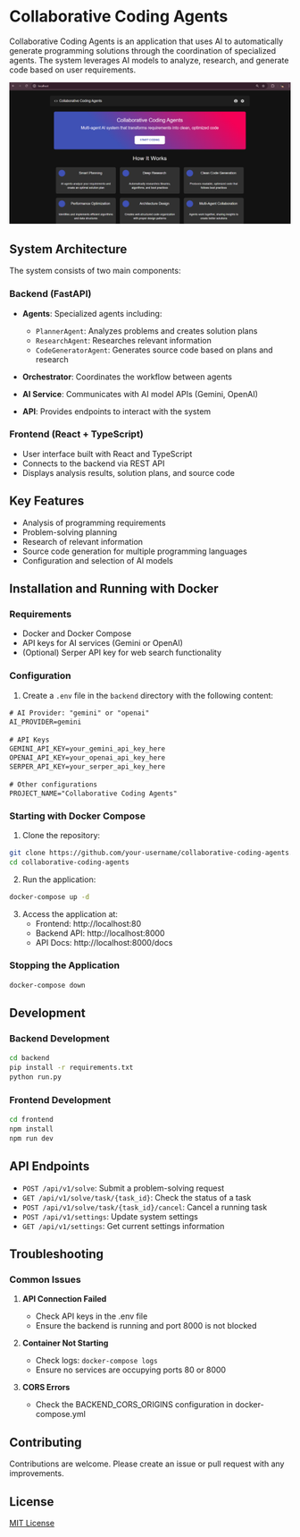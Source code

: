 # Collaborative Coding Agents

Collaborative Coding Agents is an application that uses AI to automatically generate programming solutions through the coordination of specialized agents. The system leverages AI models to analyze, research, and generate code based on user requirements.

![alt](image/app.png)

## System Architecture

The system consists of two main components:

### Backend (FastAPI)

- **Agents**: Specialized agents including:
  - `PlannerAgent`: Analyzes problems and creates solution plans
  - `ResearchAgent`: Researches relevant information
  - `CodeGeneratorAgent`: Generates source code based on plans and research

- **Orchestrator**: Coordinates the workflow between agents
- **AI Service**: Communicates with AI model APIs (Gemini, OpenAI)
- **API**: Provides endpoints to interact with the system

### Frontend (React + TypeScript)

- User interface built with React and TypeScript
- Connects to the backend via REST API
- Displays analysis results, solution plans, and source code

## Key Features

- Analysis of programming requirements
- Problem-solving planning
- Research of relevant information
- Source code generation for multiple programming languages
- Configuration and selection of AI models

## Installation and Running with Docker

### Requirements

- Docker and Docker Compose
- API keys for AI services (Gemini or OpenAI)
- (Optional) Serper API key for web search functionality

### Configuration

1. Create a `.env` file in the `backend` directory with the following content:

```
# AI Provider: "gemini" or "openai"
AI_PROVIDER=gemini

# API Keys
GEMINI_API_KEY=your_gemini_api_key_here
OPENAI_API_KEY=your_openai_api_key_here
SERPER_API_KEY=your_serper_api_key_here

# Other configurations
PROJECT_NAME="Collaborative Coding Agents"
```

### Starting with Docker Compose

1. Clone the repository:
```bash
git clone https://github.com/your-username/collaborative-coding-agents.git
cd collaborative-coding-agents
```

2. Run the application:
```bash
docker-compose up -d
```

3. Access the application at:
   - Frontend: http://localhost:80
   - Backend API: http://localhost:8000
   - API Docs: http://localhost:8000/docs

### Stopping the Application

```bash
docker-compose down
```

## Development

### Backend Development

```bash
cd backend
pip install -r requirements.txt
python run.py
```

### Frontend Development

```bash
cd frontend
npm install
npm run dev
```

## API Endpoints

- `POST /api/v1/solve`: Submit a problem-solving request
- `GET /api/v1/solve/task/{task_id}`: Check the status of a task
- `POST /api/v1/solve/task/{task_id}/cancel`: Cancel a running task
- `POST /api/v1/settings`: Update system settings
- `GET /api/v1/settings`: Get current settings information

## Troubleshooting

### Common Issues

1. **API Connection Failed**
   - Check API keys in the .env file
   - Ensure the backend is running and port 8000 is not blocked

2. **Container Not Starting**
   - Check logs: `docker-compose logs`
   - Ensure no services are occupying ports 80 or 8000

3. **CORS Errors**
   - Check the BACKEND_CORS_ORIGINS configuration in docker-compose.yml

## Contributing

Contributions are welcome. Please create an issue or pull request with any improvements.

## License

[MIT License](LICENSE)